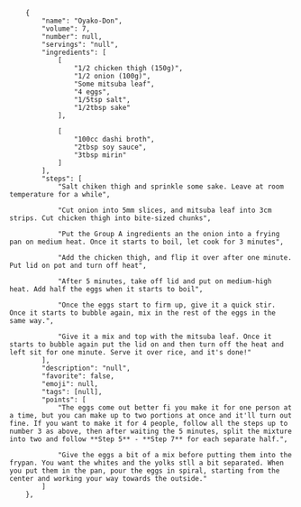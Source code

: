         {
            "name": "Oyako-Don",
            "volume": 7,
            "number": null,
            "servings": "null",
            "ingredients": [
                [
                    "1/2 chicken thigh (150g)",
                    "1/2 onion (100g)",
                    "Some mitsuba leaf",
                    "4 eggs",
                    "1/5tsp salt",
                    "1/2tbsp sake"
                ],

                [
                    "100cc dashi broth",
                    "2tbsp soy sauce",
                    "3tbsp mirin"
                ]
            ],
            "steps": [
                "Salt chiken thigh and sprinkle some sake. Leave at room temperature for a while",

                "Cut onion into 5mm slices, and mitsuba leaf into 3cm strips. Cut chicken thigh into bite-sized chunks",

                "Put the Group A ingredients an the onion into a frying pan on medium heat. Once it starts to boil, let cook for 3 minutes",

                "Add the chicken thigh, and flip it over after one minute. Put lid on pot and turn off heat",

                "After 5 minutes, take off lid and put on medium-high heat. Add half the eggs when it starts to boil",

                "Once the eggs start to firm up, give it a quick stir. Once it starts to bubble again, mix in the rest of the eggs in the same way.",

                "Give it a mix and top with the mitsuba leaf. Once it starts to bubble again put the lid on and then turn off the heat and left sit for one minute. Serve it over rice, and it's done!"
            ],
            "description": "null",
            "favorite": false,
            "emoji": null,
            "tags": [null],
            "points": [
                "The eggs come out better fi you make it for one person at a time, but you can make up to two portions at once and it'll turn out fine. If you want to make it for 4 people, follow all the steps up to number 3 as above, then after waiting the 5 minutes, split the mixture into two and follow **Step 5** - **Step 7** for each separate half.",

                "Give the eggs a bit of a mix before putting them into the frypan. You want the whites and the yolks stll a bit separated. When you put them in the pan, pour the eggs in spiral, starting from the center and working your way towards the outside."
            ]
        },